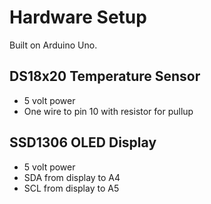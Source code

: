 Hardware Setup
==============

Built on Arduino Uno.


DS18x20 Temperature Sensor
--------------------------

- 5 volt power
- One wire to pin 10 with resistor for pullup


SSD1306 OLED Display
--------------------

- 5 volt power
- SDA from display to A4
- SCL from display to A5
